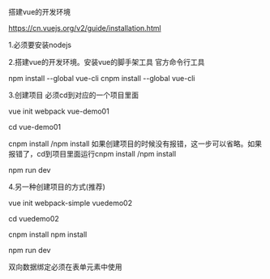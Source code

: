 搭建vue的开发环境

https://cn.vuejs.org/v2/guide/installation.html

1.必须要安装nodejs

2.搭建vue的开发环境。安装vue的脚手架工具  官方命令行工具

npm install --global vue-cli  cnpm install --global vue-cli


3.创建项目 必须cd到对应的一个项目里面

vue init webpack vue-demo01

cd vue-demo01

cnpm install  /npm install  如果创建项目的时候没有报错，这一步可以省略。如果报错了，cd到项目里面运行cnpm install  /npm install

npm run dev

4.另一种创建项目的方式(推荐)

vue init webpack-simple vuedemo02

cd vuedemo02

cnpm install  npm install

npm run dev

双向数据绑定必须在表单元素中使用